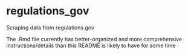 # regulations_gov
Scraping data from regulations.gov

The .Rmd file currently has better-organized and more comprehensive instructions/details than this README is likely to have for some time
